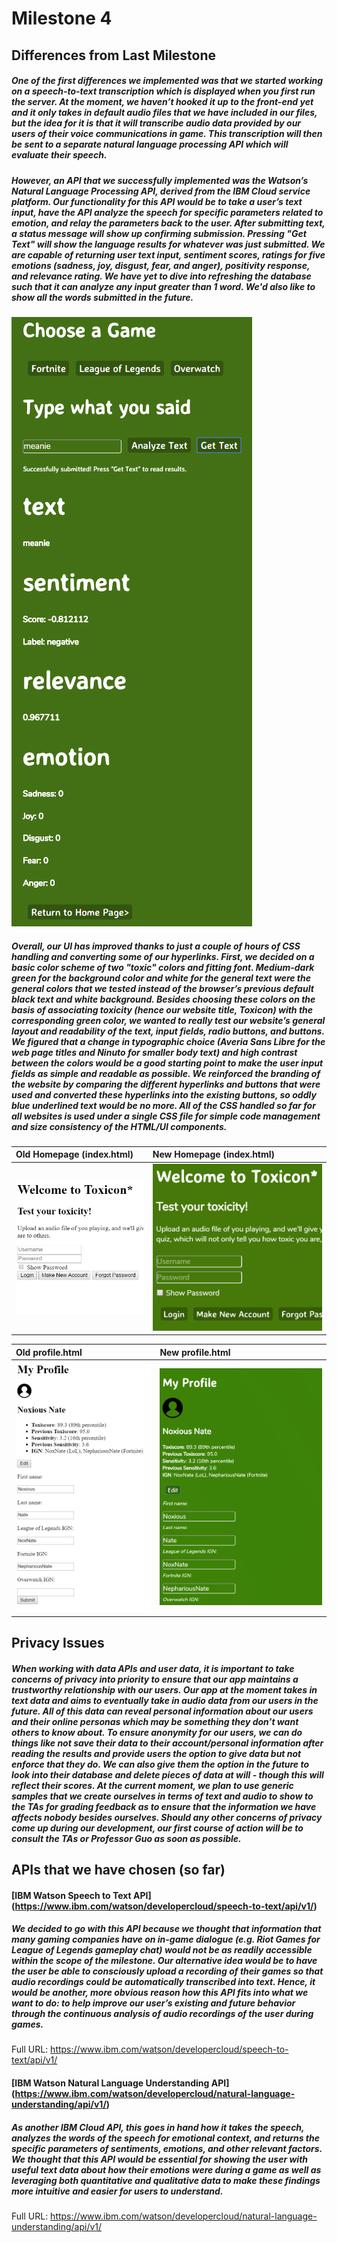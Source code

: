 ﻿# Milestone 4

## Differences from Last Milestone

##### One of the first differences we implemented was that we started working on a speech-to-text transcription which is displayed when you first run the server. At the moment, we haven’t hooked it up to the front-end yet and it only takes in default audio files that we have included in our files, but the idea for it is that it will transcribe audio data provided by our users of their voice communications in game. This transcription will then be sent to a separate natural language processing API which will evaluate their speech. 

##### However, an API that we successfully implemented was the Watson’s Natural Language Processing API, derived from the IBM Cloud service platform. Our functionality for this API would be to take a user’s text input, have the API analyze the speech for specific parameters related to emotion, and relay the parameters back to the user. After submitting text, a status message will show up confirming submission. Pressing "Get Text" will show the language results for whatever was just submitted. We are capable of returning user text input, sentiment scores, ratings for five emotions (sadness, joy, disgust, fear, and anger), positivity response, and relevance rating. We have yet to dive into refreshing the database such that it can analyze any input greater than 1 word. We'd also like to show all the words submitted in the future.

![](/m4-screenshots/return_emotion_info.PNG)


##### Overall, our UI has improved thanks to just a couple of hours of CSS handling and converting some of our hyperlinks. First, we decided on a basic color scheme of two "toxic" colors and fitting font. Medium-dark green for the background color and white for the general text were the general colors that we tested instead of the browser’s previous default black text and white background. Besides choosing these colors on the basis of associating toxicity (hence our website title, Toxicon) with the corresponding green color, we wanted to really test our website’s general layout and readability of the text, input fields, radio buttons, and buttons. We figured that a change in typographic choice (Averia Sans Libre for the web page titles and Ninuto for smaller body text) and high contrast between the colors would be a good starting point to make the user input fields as simple and readable as possible. We reinforced the branding of the website by comparing the different hyperlinks and buttons that were used and converted these hyperlinks into the existing buttons, so oddly blue underlined text would be no more. All of the CSS handled so far for all websites is used under a single CSS file for simple code management and size consistency of the HTML/UI components.

| Old Homepage (index.html) | New Homepage (index.html) |
| :------------------------ | :-----------------------  |
| ![](/m4-screenshots/index-old.PNG) | ![](/m4-screenshots/index-new.PNG) |


| Old profile.html | New profile.html |
| :--------------- | :--------------- |
| ![](/m4-screenshots/profile-old.PNG) | ![](/m4-screenshots/profile-new-1.PNG) |

## Privacy Issues
##### When working with data APIs and user data, it is important to take concerns of privacy into priority to ensure that our app maintains a trustworthy relationship with our users. Our app at the moment takes in text data and aims to eventually take in audio data from our users in the future. All of this data can reveal personal information about our users and their online personas which may be something they don’t want others to know about. To ensure anonymity for our users, we can do things like not save their data to their account/personal information after reading the results and provide users the option to give data but not enforce that they do. We can also give them the option in the future to look into their database and delete pieces of data at will - though this will reflect their scores. At the current moment, we plan to use generic samples that we create ourselves in terms of text and audio to show to the TAs for grading feedback as to ensure that the information we have affects nobody besides ourselves. Should any other concerns of privacy come up during our development, our first course of action will be to consult the TAs or Professor Guo as soon as possible.

## APIs that we have chosen (so far)

#### [IBM Watson Speech to Text API] (https://www.ibm.com/watson/developercloud/speech-to-text/api/v1/)

##### We decided to go with this API because we thought that information that many gaming companies have on in-game dialogue (e.g. Riot Games for League of Legends gameplay chat) would not be as readily accessible within the scope of the milestone. Our alternative idea would be to have the user be able to consciously upload a recording of their games so that audio recordings could be automatically transcribed into text. Hence, it would be another, more obvious reason how this API fits into what we want to do: to help improve our user’s existing and future behavior through the continuous analysis of audio recordings of the user during games.
Full URL: https://www.ibm.com/watson/developercloud/speech-to-text/api/v1/

#### [IBM Watson Natural Language Understanding API] (https://www.ibm.com/watson/developercloud/natural-language-understanding/api/v1/)

##### As another IBM Cloud API, this goes in hand how it takes the speech, analyzes the words of the speech for emotional context, and returns the specific parameters of sentiments, emotions, and other relevant factors. We thought that this API would be essential for showing the user with useful text data about how their emotions were during a game as well as leveraging both quantitative and qualitative data to make these findings more intuitive and easier for users to understand.
Full URL: https://www.ibm.com/watson/developercloud/natural-language-understanding/api/v1/
